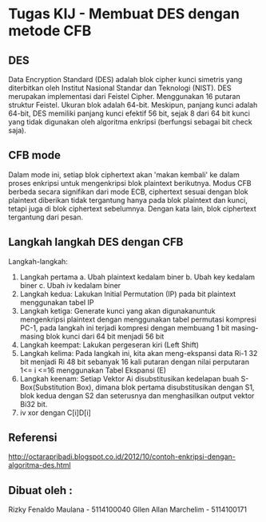 # Tugas KIJ - Membuat DES dengan metode CFB

## DES
Data Encryption Standard (DES) adalah blok cipher kunci simetris yang diterbitkan oleh Institut Nasional Standar dan Teknologi (NIST). 
DES merupakan implementasi dari Feistel Cipher. Menggunakan 16 putaran struktur Feistel. Ukuran blok adalah 64-bit. Meskipun, panjang kunci adalah 64-bit, DES memiliki panjang kunci efektif 56 bit, sejak 8 dari 64 bit kunci yang tidak digunakan oleh algoritma enkripsi (berfungsi sebagai bit check saja).

## CFB mode
Dalam mode ini, setiap blok ciphertext akan 'makan kembali' ke dalam proses enkripsi untuk mengenkripsi blok plaintext berikutnya. Modus CFB berbeda secara signifikan dari mode ECB, ciphertext sesuai dengan blok plaintext diberikan tidak tergantung hanya pada blok plaintext dan kunci, tetapi juga di blok ciphertext sebelumnya. Dengan kata lain, blok ciphertext tergantung dari pesan. 

## Langkah langkah DES dengan CFB
Langkah-langkah:
  1.	Langkah pertama
    a.	Ubah plaintext kedalam biner
    b.	Ubah key kedalam biner
    c.  Ubah iv kedalam biner
  2.	Langkah kedua: Lakukan Initial Permutation (IP) pada bit plaintext menggunakan tabel IP
  3.	Langkah ketiga: Generate kunci yang akan digunakanuntuk mengenkripsi plaintext dengan menggunakan tabel permutasi kompresi PC-1,         pada langkah ini terjadi kompresi dengan membuang 1 bit masing-masing blok kunci dari 64 bit menjadi 56 bit
  4.	Langkah keempat: Lakukan pergeseran kiri (Left Shift)
  5.	Langkah kelima: Pada langkah ini, kita akan meng-ekspansi data Ri-1 32 bit menjadi Ri 48 bit sebanyak 16 kali putaran dengan nilai       perputaran 1<= i <=16 menggunakan Tabel Ekspansi (E)
  6.	Langkah keenam: Setiap Vektor Ai disubstitusikan kedelapan buah S-Box(Substitution Box), dimana blok pertama disubstitusikan dengan       S1, blok kedua dengan S2 dan seterusnya dan menghasilkan output vektor Bi32 bit.
  7.  iv xor dengan C[i]D[i]


## Referensi
  http://octarapribadi.blogspot.co.id/2012/10/contoh-enkripsi-dengan-algoritma-des.html
  


## Dibuat oleh :
   Rizky Fenaldo Maulana  - 5114100040
   Gllen Allan Marchelim  - 5114100171
